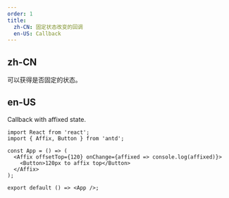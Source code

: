 ```yaml
---
order: 1
title:
  zh-CN: 固定状态改变的回调
  en-US: Callback
---
```


## zh-CN

可以获得是否固定的状态。

## en-US

Callback with affixed state.

```tsx
import React from 'react';
import { Affix, Button } from 'antd';

const App = () => (
  <Affix offsetTop={120} onChange={affixed => console.log(affixed)}>
    <Button>120px to affix top</Button>
  </Affix>
);

export default () => <App />;
```
